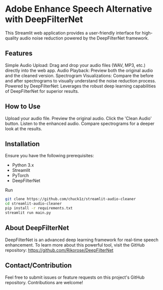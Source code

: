 # Adobe Enhance Speech Alternative with DeepFilterNet
This Streamlit web application provides a user-friendly interface for high-quality audio noise reduction powered by the DeepFilterNet framework.

## Features
Simple Audio Upload: Drag and drop your audio files (WAV, MP3, etc.) directly into the web app.
Audio Playback: Preview both the original audio and the cleaned version.
Spectrogram Visualizations: Compare the before and after spectrograms to visually understand the noise reduction process.
Powered by DeepFilterNet: Leverages the robust deep learning capabilities of DeepFilterNet for superior results.

## How to Use
Upload your audio file.
Preview the original audio.
Click the 'Clean Audio' button.
Listen to the enhanced audio.
Compare spectrograms for a deeper look at the results.

## Installation
Ensure you have the following prerequisites:
- Python 3.x
- Streamlit
- PyTorch
- DeepFilterNet

Run
```bash
git clone https://github.com/chuck1z/streamlit-audio-cleaner
cd streamlit-audio-cleaner
pip install -r requirements.txt 
streamlit run main.py
```

## About DeepFilterNet
DeepFilterNet is an advanced deep learning framework for real-time speech enhancement. To learn more about this powerful tool, visit the GitHub repository: https://github.com/Rikorose/DeepFilterNet


## Contact/Contribution
Feel free to submit issues or feature requests on this project's GitHub repository. Contributions are welcome!